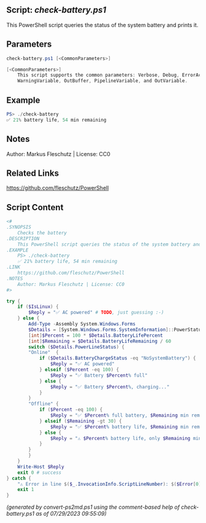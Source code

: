 ## Script: *check-battery.ps1*

This PowerShell script queries the status of the system battery and prints it.

## Parameters
```powershell
check-battery.ps1 [<CommonParameters>]

[<CommonParameters>]
    This script supports the common parameters: Verbose, Debug, ErrorAction, ErrorVariable, WarningAction, 
    WarningVariable, OutBuffer, PipelineVariable, and OutVariable.
```

## Example
```powershell
PS> ./check-battery
✅ 21% battery life, 54 min remaining

```

## Notes
Author: Markus Fleschutz | License: CC0

## Related Links
https://github.com/fleschutz/PowerShell

## Script Content
```powershell
<#
.SYNOPSIS
	Checks the battery
.DESCRIPTION
	This PowerShell script queries the status of the system battery and prints it.
.EXAMPLE
	PS> ./check-battery
	✅ 21% battery life, 54 min remaining
.LINK
	https://github.com/fleschutz/PowerShell
.NOTES
	Author: Markus Fleschutz | License: CC0
#>

try {
	if ($IsLinux) {
		$Reply = "✅ AC powered" # TODO, just guessing :-)
	} else {
		Add-Type -Assembly System.Windows.Forms
		$Details = [System.Windows.Forms.SystemInformation]::PowerStatus
		[int]$Percent = 100 * $Details.BatteryLifePercent
		[int]$Remaining = $Details.BatteryLifeRemaining / 60
		switch ($Details.PowerLineStatus) {
		"Online"  {
			if ($Details.BatteryChargeStatus -eq "NoSystemBattery") {
				$Reply = "✅ AC powered"
			} elseif ($Percent -eq 100) {
				$Reply = "✅ Battery $Percent% full"
			} else {
				$Reply = "✅ Battery $Percent%, charging..."
			}
		}
		"Offline" {
			if ($Percent -eq 100) {
				$Reply = "✅ $Percent% full battery, $Remaining min remaining"
			} elseif ($Remaining -gt 30) {
				$Reply = "✅ $Percent% battery life, $Remaining min remaining"
			} else {
				$Reply = "⚠️ $Percent% battery life, only $Remaining min remaining"
			}
		}
		}
	}
	Write-Host $Reply
	exit 0 # success
} catch {
	"⚠️ Error in line $($_.InvocationInfo.ScriptLineNumber): $($Error[0])"
	exit 1
}
```

*(generated by convert-ps2md.ps1 using the comment-based help of check-battery.ps1 as of 07/29/2023 09:55:09)*
